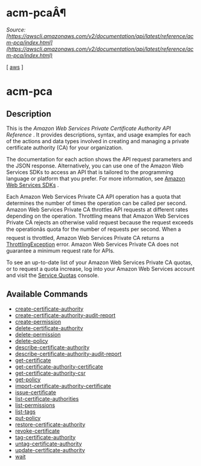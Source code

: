 # acm-pcaÂ¶

*Source: [https://awscli.amazonaws.com/v2/documentation/api/latest/reference/acm-pca/index.html](https://awscli.amazonaws.com/v2/documentation/api/latest/reference/acm-pca/index.html)*

[ [aws](https://awscli.amazonaws.com/v2/documentation/api/latest/reference/index.html#cli-aws) ]

# acm-pca

## Description

This is the *Amazon Web Services Private Certificate Authority API Reference* . It provides descriptions, syntax, and usage examples for each of the actions and data types involved in creating and managing a private certificate authority (CA) for your organization.

The documentation for each action shows the API request parameters and the JSON response. Alternatively, you can use one of the Amazon Web Services SDKs to access an API that is tailored to the programming language or platform that you prefer. For more information, see [Amazon Web Services SDKs](https://aws.amazon.com/tools/#SDKs) .

Each Amazon Web Services Private CA API operation has a quota that determines the number of times the operation can be called per second. Amazon Web Services Private CA throttles API requests at different rates depending on the operation. Throttling means that Amazon Web Services Private CA rejects an otherwise valid request because the request exceeds the operationâs quota for the number of requests per second. When a request is throttled, Amazon Web Services Private CA returns a [ThrottlingException](https://docs.aws.amazon.com/privateca/latest/APIReference/CommonErrors.html) error. Amazon Web Services Private CA does not guarantee a minimum request rate for APIs.

To see an up-to-date list of your Amazon Web Services Private CA quotas, or to request a quota increase, log into your Amazon Web Services account and visit the [Service Quotas](https://console.aws.amazon.com/servicequotas/) console.

## Available Commands

- [create-certificate-authority](https://awscli.amazonaws.com/v2/documentation/api/latest/reference/acm-pca/create-certificate-authority.html)
- [create-certificate-authority-audit-report](https://awscli.amazonaws.com/v2/documentation/api/latest/reference/acm-pca/create-certificate-authority-audit-report.html)
- [create-permission](https://awscli.amazonaws.com/v2/documentation/api/latest/reference/acm-pca/create-permission.html)
- [delete-certificate-authority](https://awscli.amazonaws.com/v2/documentation/api/latest/reference/acm-pca/delete-certificate-authority.html)
- [delete-permission](https://awscli.amazonaws.com/v2/documentation/api/latest/reference/acm-pca/delete-permission.html)
- [delete-policy](https://awscli.amazonaws.com/v2/documentation/api/latest/reference/acm-pca/delete-policy.html)
- [describe-certificate-authority](https://awscli.amazonaws.com/v2/documentation/api/latest/reference/acm-pca/describe-certificate-authority.html)
- [describe-certificate-authority-audit-report](https://awscli.amazonaws.com/v2/documentation/api/latest/reference/acm-pca/describe-certificate-authority-audit-report.html)
- [get-certificate](https://awscli.amazonaws.com/v2/documentation/api/latest/reference/acm-pca/get-certificate.html)
- [get-certificate-authority-certificate](https://awscli.amazonaws.com/v2/documentation/api/latest/reference/acm-pca/get-certificate-authority-certificate.html)
- [get-certificate-authority-csr](https://awscli.amazonaws.com/v2/documentation/api/latest/reference/acm-pca/get-certificate-authority-csr.html)
- [get-policy](https://awscli.amazonaws.com/v2/documentation/api/latest/reference/acm-pca/get-policy.html)
- [import-certificate-authority-certificate](https://awscli.amazonaws.com/v2/documentation/api/latest/reference/acm-pca/import-certificate-authority-certificate.html)
- [issue-certificate](https://awscli.amazonaws.com/v2/documentation/api/latest/reference/acm-pca/issue-certificate.html)
- [list-certificate-authorities](https://awscli.amazonaws.com/v2/documentation/api/latest/reference/acm-pca/list-certificate-authorities.html)
- [list-permissions](https://awscli.amazonaws.com/v2/documentation/api/latest/reference/acm-pca/list-permissions.html)
- [list-tags](https://awscli.amazonaws.com/v2/documentation/api/latest/reference/acm-pca/list-tags.html)
- [put-policy](https://awscli.amazonaws.com/v2/documentation/api/latest/reference/acm-pca/put-policy.html)
- [restore-certificate-authority](https://awscli.amazonaws.com/v2/documentation/api/latest/reference/acm-pca/restore-certificate-authority.html)
- [revoke-certificate](https://awscli.amazonaws.com/v2/documentation/api/latest/reference/acm-pca/revoke-certificate.html)
- [tag-certificate-authority](https://awscli.amazonaws.com/v2/documentation/api/latest/reference/acm-pca/tag-certificate-authority.html)
- [untag-certificate-authority](https://awscli.amazonaws.com/v2/documentation/api/latest/reference/acm-pca/untag-certificate-authority.html)
- [update-certificate-authority](https://awscli.amazonaws.com/v2/documentation/api/latest/reference/acm-pca/update-certificate-authority.html)
- [wait](https://awscli.amazonaws.com/v2/documentation/api/latest/reference/acm-pca/wait/index.html)